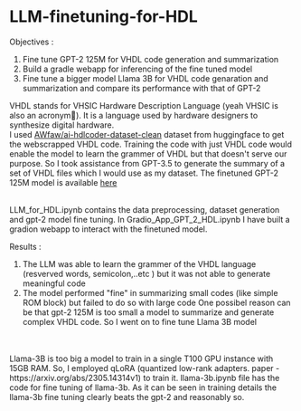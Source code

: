# LLM-finetuning-for-HDL

Objectives :
  1. Fine tune GPT-2 125M for VHDL code generation and summarization
  2. Build a gradle webapp for inferencing of the fine tuned model
  3. Fine tune a bigger model Llama 3B for VHDL code genaration and summarization and compare its performance with that of GPT-2

VHDL stands for VHSIC Hardware Description Language (yeah VHSIC is also an acronym🙂). It is a language used by hardware designers to synthesize digital hardware. <br>
I used [AWfaw/ai-hdlcoder-dataset-clean](https://huggingface.co/datasets/AWfaw/ai-hdlcoder-dataset-clean) dataset from huggingface to get the webscrapped VHDL code. Training the code with just VHDL code would enable the model to learn the grammer of VHDL but that doesn't serve our purpose. So I took assistance from GPT-3.5 to generate the summary of a set of VHDL files which I would use as my dataset. The finetuned GPT-2 125M model is available [here](https://huggingface.co/myn11/gpt2_hdl) <br> <br>

LLM_for_HDL.ipynb contains the data preprocessing, dataset generation and gpt-2 model fine tuning. In Gradio_App_GPT_2_HDL.ipynb I have built a gradion webapp to interact with the finetuned model. <br>

Results :
  1. The LLM was able to learn the grammer of the VHDL language (resverved words, semicolon,..etc ) but it was not able to generate meaningful code
  2. The model performed "fine" in summarizing small codes (like simple ROM block) but failed to do so with large code
One possibel reason can be that gpt-2 125M is too small a model to summarize and generate complex VHDL code. So I went on to fine tune Llama 3B model
<br>
<br>
Llama-3B is too big a model to train in a single T100 GPU instance with 15GB RAM. So, I employed qLoRA (quantized low-rank adapters. paper - https://arxiv.org/abs/2305.14314v1) to train it.
llama-3b.ipynb file has the code for fine tuning of llama-3b. As it can be seen in training details the llama-3b fine tuning clearly beats the gpt-2 and reasonably so.
